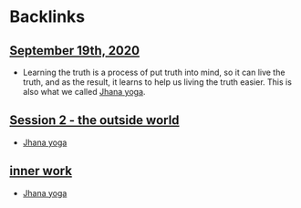 
# Backlinks
## [September 19th, 2020](<September 19th, 2020.md>)
- Learning the truth is a process of put truth into mind, so it can live the truth, and as the result, it learns to help us living the truth easier. This is also what we called [Jhana yoga](<Jhana yoga.md>).

## [Session 2 - the outside world](<Session 2 - the outside world.md>)
- [Jhana yoga](<Jhana yoga.md>)

## [inner work](<inner work.md>)
- [Jhana yoga](<Jhana yoga.md>)

